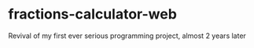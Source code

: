 # fractions-calculator-web
Revival of my first ever serious programming project, almost 2 years later
